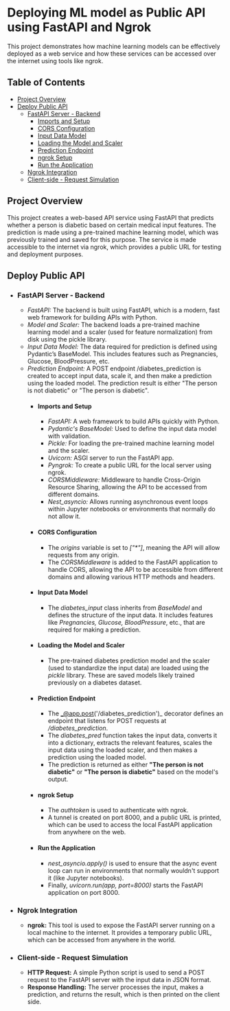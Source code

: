 # Deploying ML model as Public API using FastAPI and Ngrok
This project demonstrates how machine learning models can be effectively deployed as a web service and how these services can be accessed over the internet using tools like ngrok.

## Table of Contents
- [Project Overview](#project-overview)
- [Deploy Public API](#deploy-public-api)
  - [FastAPI Server - Backend](#fastapi-server---backend)
    - [Imports and Setup](#imports-and-setup)
    - [CORS Configuration](#cors-configuration)
    - [Input Data Model](#input-data-model)
    - [Loading the Model and Scaler](#loading-the-model-and-scaler)
    - [Prediction Endpoint](#prediction-endpoint)
    - [ngrok Setup](#ngrok-setup)
    - [Run the Application](#run-the-application)
  - [Ngrok Integration](#ngrok-integration)
  - [Client-side - Request Simulation](#client-side---request-simulation)

## Project Overview
This project creates a web-based API service using FastAPI that predicts whether a person is diabetic based on certain medical input features. The prediction is made using a pre-trained machine learning model, which was previously trained and saved for this purpose. The service is made accessible to the internet via ngrok, which provides a public URL for testing and deployment purposes.

## Deploy Public API
- ### FastAPI Server - Backend
  - _FastAPI:_ The backend is built using FastAPI, which is a modern, fast web framework for building APIs with Python.
  - _Model and Scaler:_ The backend loads a pre-trained machine learning model and a scaler (used for feature normalization) from disk using the pickle library.
  - _Input Data Model:_ The data required for prediction is defined using Pydantic’s BaseModel. This includes features such as Pregnancies, Glucose, BloodPressure, etc.
  - _Prediction Endpoint:_ A POST endpoint /diabetes_prediction is created to accept input data, scale it, and then make a prediction using the loaded model. The prediction result is either "The person is not diabetic" or "The person is diabetic".
    - #### Imports and Setup
      - _FastAPI:_ A web framework to build APIs quickly with Python.
      - _Pydantic's BaseModel:_ Used to define the input data model with validation.
      - _Pickle:_ For loading the pre-trained machine learning model and the scaler.
      - _Uvicorn:_ ASGI server to run the FastAPI app.
      - _Pyngrok:_ To create a public URL for the local server using ngrok.
      - _CORSMiddleware:_ Middleware to handle Cross-Origin Resource Sharing, allowing the API to be accessed from different domains.
      - _Nest_asyncio:_ Allows running asynchronous event loops within Jupyter notebooks or environments that normally do not allow it.
    - #### CORS Configuration
      - The _origins_ variable is set to _["*"]_, meaning the API will allow requests from any origin.
      - The _CORSMiddleware_ is added to the FastAPI application to handle CORS, allowing the API to be accessible from different domains and allowing various HTTP methods and headers.
    - #### Input Data Model
      - The _diabetes_input_ class inherits from _BaseModel_ and defines the structure of the input data. It includes features like _Pregnancies, Glucose, BloodPressure_, etc., that are required for making a prediction.
    - #### Loading the Model and Scaler
      - The pre-trained diabetes prediction model and the scaler (used to standardize the input data) are loaded using the _pickle_ library. These are saved models likely trained previously on a diabetes dataset.
    - #### Prediction Endpoint
      - The _@app.post('/diabetes_prediction')_ decorator defines an endpoint that listens for POST requests at _/diabetes_prediction_.
      - The _diabetes_pred_ function takes the input data, converts it into a dictionary, extracts the relevant features, scales the input data using the loaded scaler, and then makes a prediction using the loaded model.
      - The prediction is returned as either **"The person is not diabetic"** or **"The person is diabetic"** based on the model's output.
    - #### ngrok Setup
      - The _authtoken_ is used to authenticate with ngrok.
      - A tunnel is created on port 8000, and a public URL is printed, which can be used to access the local FastAPI application from anywhere on the web.
    - #### Run the Application
      - _nest_asyncio.apply()_ is used to ensure that the async event loop can run in environments that normally wouldn't support it (like Jupyter notebooks).
      - Finally, _uvicorn.run(app, port=8000)_ starts the FastAPI application on port 8000.

- ### Ngrok Integration
  - **ngrok:** This tool is used to expose the FastAPI server running on a local machine to the internet. It provides a temporary public URL, which can be accessed from anywhere in the world.

- ### Client-side - Request Simulation
  - **HTTP Request:** A simple Python script is used to send a POST request to the FastAPI server with the input data in JSON format.
  - **Response Handling:** The server processes the input, makes a prediction, and returns the result, which is then printed on the client side.
